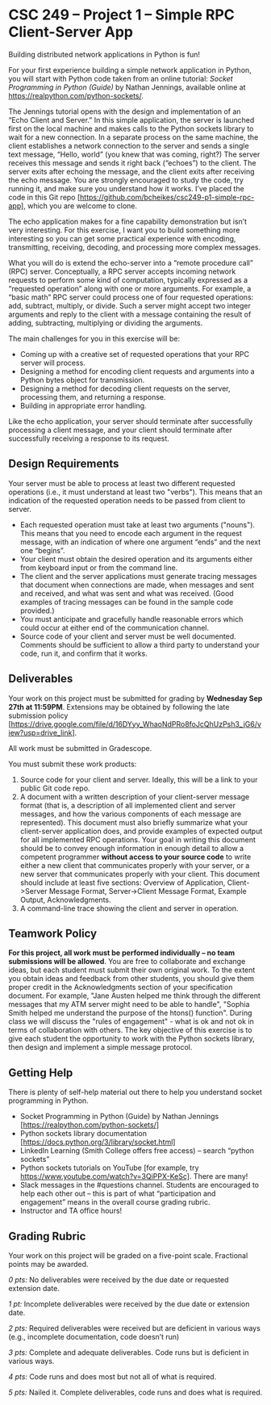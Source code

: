 # CSC 249 – Project 1 – Simple RPC Client-Server App

Building distributed network applications in Python is fun!

For your first experience building a simple network application in Python, you will start with Python code taken from an online tutorial: _Socket Programming in Python (Guide)_ by Nathan Jennings, available online at https://realpython.com/python-sockets/. 

The Jennings tutorial opens with the design and implementation of an “Echo Client and Server.” In this simple application, the server is launched first on the local machine and makes calls to the Python sockets library to wait for a new connection. In a separate process on the same machine, the client establishes a network connection to the server and sends a single text message, “Hello, world” (you knew that was coming, right?) The server receives this message and sends it right back (“echoes”) to the client. The server exits after echoing the message, and the client exits after receiving the echo message. You are strongly encouraged to study the code, try running it, and make sure you understand how it works. I’ve placed the code in this Git repo [https://github.com/bcheikes/csc249-p1-simple-rpc-app], which you are welcome to clone.

The echo application makes for a fine capability demonstration but isn’t very interesting. For this exercise, I want you to build something more interesting so you can get some practical experience with encoding, transmitting, receiving, decoding, and processing more complex messages.

What you will do is extend the echo-server into a “remote procedure call” (RPC) server. Conceptually, a RPC server accepts incoming network requests to perform some kind of computation, typically expressed as a “requested operation” along with one or more arguments. For example, a “basic math” RPC server could process one of four requested operations: add, subtract, multiply, or divide. Such a server might accept two integer arguments and reply to the client with a message containing the result of adding, subtracting, multiplying or dividing the arguments.

The main challenges for you in this exercise will be:

* Coming up with a creative set of requested operations that your RPC server will process.
* Designing a method for encoding client requests and arguments into a Python bytes object for transmission.
* Designing a method for decoding client requests on the server, processing them, and returning a response.
* Building in appropriate error handling.

Like the echo application, your server should terminate after successfully processing a client message, and your client should terminate after successfully receiving a response to its request.

## Design Requirements

Your server must be able to process at least two different requested operations (i.e., it must understand at least two "verbs"). This means that an indication of the requested operation needs to be passed from client to server.

* Each requested operation must take at least two arguments ("nouns"). This means that you need to encode each argument in the request message, with an indication of where one argument “ends” and the next one “begins”.
* Your client must obtain the desired operation and its arguments either from keyboard input or from the command line.
* The client and the server applications must generate tracing messages that document when connections are made, when messages and sent and received, and what was sent and what was received. (Good examples of tracing messages can be found in the sample code provided.)
* You must anticipate and gracefully handle reasonable errors which could occur at either end of the communication channel.
* Source code of your client and server must be well documented. Comments should be sufficient to allow a third party to understand your code, run it, and confirm that it works.

## Deliverables

Your work on this project must be submitted for grading by **Wednesday Sep 27th at 11:59PM**. Extensions may be obtained by following the late submission policy [https://drive.google.com/file/d/16DYyy_WhaoNdPRo8foJcQhUzPsh3_jG6/view?usp=drive_link].

All work must be submitted in Gradescope.

You must submit these work products:

1. Source code for your client and server. Ideally, this will be a link to your public Git code repo.
2. A document with a written description of your client-server message format (that is, a description of all implemented client and server messages, and how the various components of each message are represented). This document must also briefly summarize what your client-server application does, and provide examples of expected output for all implemented RPC operations. Your goal in writing this document should be to convey enough information in enough detail to allow a competent programmer **without access to your source code** to write either a new client that communicates properly with your server, or a new server that communicates properly with your client. This document should include at least five sections: Overview of Application, Client->Server Message Format, Server->Client Message Format, Example Output, Acknowledgments.
3. A command-line trace showing the client and server in operation. 

## Teamwork Policy

**For this project, all work must be performed individually – no team submissions will be allowed**. You are free to collaborate and exchange ideas, but each student must submit their own original work. To the extent you obtain ideas and feedback from other students, you should give them proper credit in the Acknowledgments section of your specification document. For example, "Jane Austen helped me think through the different messages that my ATM server might need to be able to handle", "Sophia Smith helped me understand the purpose of the htons() function". During class we will discuss the "rules of engagement" - what is ok and not ok in terms of collaboration with others. The key objective of this exercise is to give each student the opportunity to work with the Python sockets library, then design and implement a simple message protocol.

## Getting Help

There is plenty of self-help material out there to help you understand socket programming in Python. 

* Socket Programming in Python (Guide) by Nathan Jennings [https://realpython.com/python-sockets/]
* Python sockets library documentation [https://docs.python.org/3/library/socket.html]
* LinkedIn Learning (Smith College offers free access) – search “python sockets”
* Python sockets tutorials on YouTube [for example, try https://www.youtube.com/watch?v=3QiPPX-KeSc]. There are many!
* Slack messages in the #questions channel. Students are encouraged to help each other out – this is part of what “participation and engagement” means in the overall course grading rubric.
* Instructor and TA office hours!

## Grading Rubric

Your work on this project will be graded on a five-point scale. Fractional points may be awarded.

_0 pts:_ No deliverables were received by the due date or requested extension date.

_1 pt:_ Incomplete deliverables were received by the due date or extension date.

_2 pts:_ Required deliverables were received but are deficient in various ways (e.g., incomplete documentation, code doesn’t run)

_3 pts:_ Complete and adequate deliverables. Code runs but is deficient in various ways.

_4 pts:_ Code runs and does most but not all of what is required.

_5 pts:_ Nailed it. Complete deliverables, code runs and does what is required.
